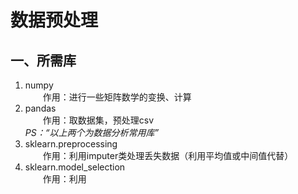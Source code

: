 # **数据预处理**

## 一、所需库

1. numpy  
&emsp;&emsp;作用：进行一些矩阵数学的变换、计算
2. pandas  
&emsp;&emsp;作用：取数据集，预处理csv  
*PS：“以上两个为数据分析常用库”*
3. sklearn.preprocessing  
&emsp;&emsp;作用：利用imputer类处理丢失数据（利用平均值或中间值代替）
4. sklearn.model_selection  
&emsp;&emsp;作用：利用